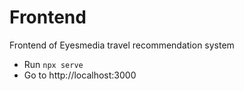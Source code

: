 # Frontend
Frontend of Eyesmedia travel recommendation system

- Run ```npx serve```
- Go to http://localhost:3000
